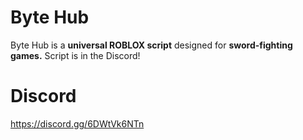# Byte Hub
Byte Hub is a **universal ROBLOX script** designed for **sword-fighting games.** Script is in the Discord!
# Discord
https://discord.gg/6DWtVk6NTn
